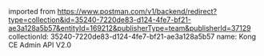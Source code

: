 imported from https://www.postman.com/v1/backend/redirect?type=collection&id=35240-7220de83-d124-4fe7-bf21-ae3a128a5b57&entityId=169212&publisherType=team&publisherId=37129
collectionId: 35240-7220de83-d124-4fe7-bf21-ae3a128a5b57
name: Kong CE Admin API V2.0